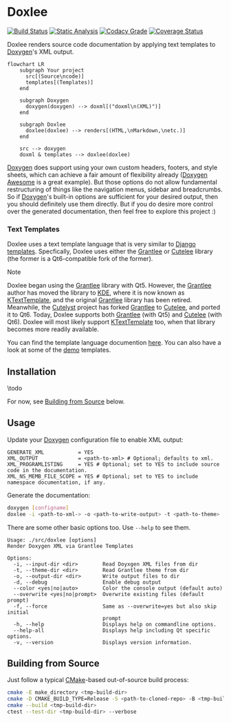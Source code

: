 # Doxlee

[![Build Status](https://github.com/pcolby/doxlee/actions/workflows/build.yaml/badge.svg?branch=main)](https://github.com/pcolby/doxlee/actions/workflows/build.yaml?query=branch%3Amain)
[![Static Analysis](https://github.com/pcolby/doxlee/actions/workflows/static.yaml/badge.svg?branch=main)](https://github.com/pcolby/doxlee/actions/workflows/static.yaml?query=branch%3Amain)
[![Codacy Grade](https://img.shields.io/codacy/grade/50f86ac1809f438eae51d294ad11f36f?label=Code%20Quality&logo=codacy)](https://www.codacy.com/gh/pcolby/doxlee/dashboard)
[![Coverage Status](https://img.shields.io/coveralls/github/pcolby/doxlee/main?label=Coverage&logo=coveralls)](https://coveralls.io/github/pcolby/doxlee?branch=main)

Doxlee renders source code documentation by applying text templates to [Doxygen]'s XML output.

```mermaid
flowchart LR
    subgraph Your project
      src[(Source\ncode)]
      templates[(Templates)]
    end

    subgraph Doxygen
      doxygen(doxygen) --> doxml[("doxml\n(XML)")]
    end

    subgraph Doxlee
      doxlee(doxlee) --> renders[(HTML,\nMarkdown,\netc.)]
    end

    src --> doxygen
    doxml & templates --> doxlee(doxlee)
```

[Doxygen] does support using your own custom headers, footers, and style sheets, which can achieve a fair amount of
flexibility already ([Doxygen Awesome] is a great example). But those options do not allow fundamental restructuring of
things like the navigation menus, sidebar and breadcrumbs. So if [Doxygen]'s built-in options are sufficient for your
desired output, then you should definitely use them directly. But if you do desire more control over the generated
documentation, then feel free to explore this project :)

### Text Templates

Doxlee uses a text template language that is very similar to [Django templates]. Specfically, Doxlee uses either the
[Grantlee] or [Cutelee] library (the former is a Qt6-compatible fork of the former).

> [!NOTE]
> Doxlee began using the [Grantlee] library with Qt5. However, the [Grantlee] author has moved the library to [KDE],
> where it is now known as [KTextTemplate], and the original [Grantlee] library has been retired. Meanwhile, the
> [Cutelyst] project has forked [Grantlee] to [Cutelee], and ported it to Qt6. Today, Doxlee supports both [Grantlee]
> (with Qt5) and [Cutelee] (with Qt6). Doxlee will most likely support [KTextTemplate] too, when that library becomes
> more readily available.

You can find the template language documention [here](https://pcolby.github.io/cutelee/for_themers.html). You can also
have a look at some of the [demo](demo) templates.

## Installation

\todo

For now, see [Building from Source](#building-from-source) below.

## Usage

Update your [Doxygen] configuration file to enable XML output:

```
GENERATE_XML           = YES
XML_OUTPUT             = <path-to-xml> # Optional; defaults to xml.
XML_PROGRAMLISTING     = YES # Optional; set to YES to include source code in the documentation.
XML_NS_MEMB_FILE_SCOPE = YES # Optional; set to YES to include namespace documentation, if any.
```

Generate the documentation:

```sh
doxygen [configname]
doxlee -i <path-to-xml-> -o <path-to-write-output> -t <path-to-theme>
```

There are some other basic options too. Use `--help` to see them.

```
Usage: ./src/doxlee [options]
Render Doxygen XML via Grantlee Templates

Options:
  -i, --input-dir <dir>        Read Doyxgen XML files from dir
  -t, --theme-dir <dir>        Read Grantlee theme from dir
  -o, --output-dir <dir>       Write output files to dir
  -d, --debug                  Enable debug output
  --color <yes|no|auto>        Color the console output (default auto)
  --overwrite <yes|no|prompt>  Overwrite existing files (default prompt)
  -f, --force                  Same as --overwrite=yes but also skip initial
                               prompt
  -h, --help                   Displays help on commandline options.
  --help-all                   Displays help including Qt specific options.
  -v, --version                Displays version information.

```

## Building from Source

Just follow a typical [CMake]-based out-of-source build process:

~~~.sh
cmake -E make_directory <tmp-build-dir>
cmake -D CMAKE_BUILD_TYPE=Release -S <path-to-cloned-repo> -B <tmp-build-dir>
cmake --build <tmp-build-dir>
ctest --test-dir <tmp-build-dir> --verbose
~~~

[CMake]:            https://cmake.org/ "CMake"
[Cutelee]:          https://github.com/cutelyst/cutelee "The Cutelee Libraries"
[Cutelyst]:         https://cutelyst.org/ "Cutelyst! The Qt Web Framework"
[Django templates]: https://docs.djangoproject.com/en/5.0/ref/templates/ "Django Templates"
[Doxygen]:          https://www.doxygen.nl/ "Doxygen"
[Doxygen Awesome]:  https://jothepro.github.io/doxygen-awesome-css/ "Doxygen Awesome"
[Grantlee]:         https://github.com/steveire/grantlee "The Grantlee Libraries"
[KDE]:              https://kde.org/ "KDE Community"
[KTextTemplate]:    https://invent.kde.org/frameworks/ktexttemplate "The KTextTemplate Library"
[QDoc]:             https://doc.qt.io/qt-6/01-qdoc-manual.html "Introduction to QDoc"
[Qt documentation]: https://doc.qt.io/qt-6/index.html "Qt Documentation"
